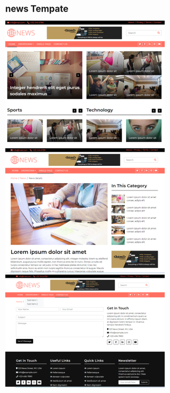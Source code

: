 # news Tempate

<center>
    <img src="img/Capture.PNG"/>
    <img src="img/1.PNG"/>
    <img src="img/2.PNG"/>
</center>
